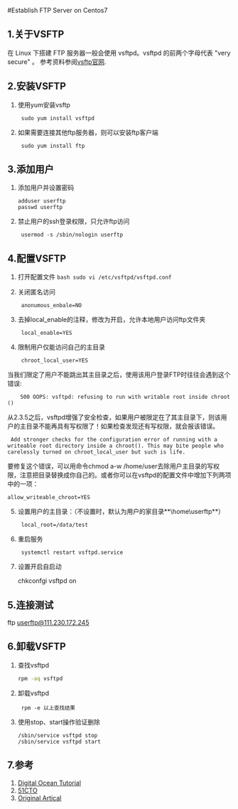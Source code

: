#Establish FTP Server on Centos7
## 1.关于VSFTP

在 Linux 下搭建 FTP 服务器一般会使用 vsftpd。vsftpd 的前两个字母代表 "very secure" 。
参考资料参阅[vsftp官网](https://security.appspot.com/vsftpd.html).

## 2.安装VSFTP
1. 使用yum安装vsftp

		sudo yum install vsftpd
	
2. 如果需要连接其他ftp服务器，则可以安装ftp客户端

		sudo yum install ftp


## 3.添加用户
1.	添加用户并设置密码

		adduser userftp
		passwd userftp

2. 禁止用户的ssh登录权限，只允许ftp访问

		usermod -s /sbin/nologin userftp

## 4.配置VSFTP
1. 打开配置文件
		```bash
		sudo vi /etc/vsftpd/vsftpd.conf
		```
2. 关闭匿名访问

		anonumous_enbale=NO
3. 去掉local_enable的注释，修改为开启，允许本地用户访问ftp文件夹

		local_enable=YES
4. 限制用户仅能访问自己的主目录

		chroot_local_user=YES
		
当我们限定了用户不能跳出其主目录之后，使用该用户登录FTP时往往会遇到这个错误:
		
		500 OOPS: vsftpd: refusing to run with writable root inside chroot () 
		
从2.3.5之后，vsftpd增强了安全检查，如果用户被限定在了其主目录下，则该用户的主目录不能再具有写权限了！如果检查发现还有写权限，就会报该错误。

	 Add stronger checks for the configuration error of running with a writeable root directory inside a chroot(). This may bite people who carelessly turned on chroot_local_user but such is life.  

要修复这个错误，可以用命令chmod a-w /home/user去除用户主目录的写权限，注意把目录替换成你自己的。或者你可以在vsftpd的配置文件中增加下列两项中的一项：


	allow_writeable_chroot=YES
	
5. 设置用户的主目录：（不设置时，默认为用户的家目录**\home\userftp**）

		local_root=/data/test
6. 重启服务

		systemctl restart vsftpd.service
7. 设置开启自启动

	chkconfgi vsftpd on



## 5.连接测试
ftp userftp@111.230.172.245

## 6.卸载VSFTP
1.	查找vsftpd

	```bash		
	rpm -aq vsftpd
	```
2. 卸载vsftpd

		rpm -e 以上查找结果
3.	使用stop、start操作验证删除

		/sbin/service vsftpd stop
		/sbin/service vsftpd start

## 7.参考
1.	[Digital Ocean Tutorial](https://www.digitalocean.com/community/tutorials/how-to-set-up-vsftpd-on-centos-6--2)
2. [51CTO](http://koulitsu.blog.51cto.com/7355117/1221441)
3. [Original Artical](http://koulitsu.blog.51cto.com/7355117/1221441)

